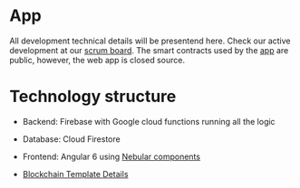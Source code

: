 # App

All development technical details will be presentend here. Check our active development at our [scrum board](https://trello.com/b/n1q27txA/cpollo-development). The smart contracts used by the [app](https://appcpollo.info) are public, however,  the web app is closed source.

# Technology structure

- Backend: Firebase with Google cloud functions running all the logic
- Database: Cloud Firestore
- Frontend: Angular 6 using [Nebular components](https://github.com/akveo/nebular)

- [Blockchain Template Details](https://github.com/Cpollo/App/blob/master/Blockchains.md)
